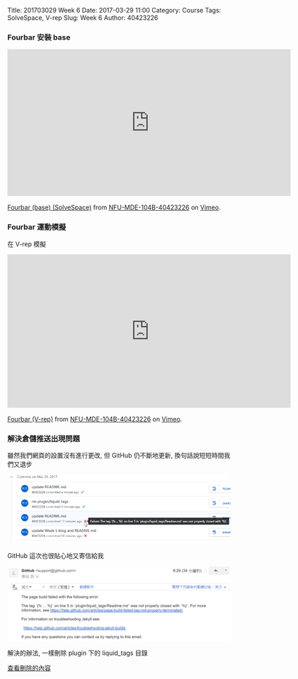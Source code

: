 Title: 201703029 Week 6
Date: 2017-03-29 11:00
Category: Course
Tags: SolveSpace, V-rep
Slug: Week 6
Author: 40423226

<h3>Fourbar 安裝 base</h3>
<iframe src="https://player.vimeo.com/video/210037555" width="640" height="332" frameborder="0" webkitallowfullscreen mozallowfullscreen allowfullscreen></iframe>
<p><a href="https://vimeo.com/210037555">Fourbar (base) (SolveSpace)</a> from <a href="https://vimeo.com/mde40423226">NFU-MDE-104B-40423226</a> on <a href="https://vimeo.com">Vimeo</a>.</p>

<h3>Fourbar 運動模擬</h3>
<p>在 V-rep 模擬</p>
<iframe src="https://player.vimeo.com/video/210018813" width="640" height="347" frameborder="0" webkitallowfullscreen mozallowfullscreen allowfullscreen></iframe>
<p><a href="https://vimeo.com/210018813">Fourbar (V-rep)</a> from <a href="https://vimeo.com/mde40423226">NFU-MDE-104B-40423226</a> on <a href="https://vimeo.com">Vimeo</a>.</p>

<h3>解決倉儲推送出現問題</h3>
<p>雖然我們網頁的設置沒有進行更改, 但 GitHub 仍不斷地更新, 換句話說短短時間我們又退步</p>
<p><img src="../data/liquid_tags1.png" width="800" />

<p>GitHub 這次也很貼心地又寄信給我</p>
<p><img src="../data/liquid_tags2.png" width="800" />

<p>解決的辦法, 一樣刪除 plugin 下的 liquid_tags 目錄</p>
<p><a href="https://github.com/40423226/2017springcd_hw/commit/26e92c47839f7c720d855bfdaa5fff279ca533e1">查看刪除的內容</a></p>